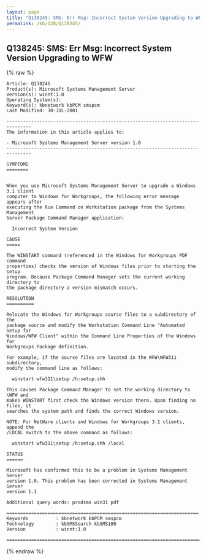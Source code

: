 ```yaml
---
layout: page
title: "Q138245: SMS: Err Msg: Incorrect System Version Upgrading to WFW"
permalink: /kb/138/Q138245/
---
```


## Q138245: SMS: Err Msg: Incorrect System Version Upgrading to WFW

{% raw %}

	Article: Q138245
	Product(s): Microsoft Systems Management Server
	Version(s): winnt:1.0
	Operating System(s): 
	Keyword(s): kbnetwork kbPCM smspcm
	Last Modified: 30-JUL-2001
	
	-------------------------------------------------------------------------------
	The information in this article applies to:
	
	- Microsoft Systems Management Server version 1.0 
	-------------------------------------------------------------------------------
	
	SYMPTOMS
	========
	
	
	When you use Microsoft Systems Management Server to upgrade a Windows 3.1 client
	computer to Windows for Workgroups, the following error message appears after
	executing the Run Command on Workstation package from the Systems Management
	Server Package Command Manager application:
	
	  Incorrect System Version
	
	CAUSE
	=====
	
	The WINSTART command (referenced in the Windows for Workgroups PDF command
	properties) checks the version of Windows files prior to starting the setup
	program. Because Package Command Manager sets the current working directory to
	the package directory a version mismatch occurs.
	
	RESOLUTION
	==========
	
	Relocate the Windows for Workgroups source files to a subdirectory of the
	package source and modify the Workstation Command Line "Automated Setup for
	Windows/WFW Client" within the Command Line Properties of the Windows for
	Workgroups Package definition.
	
	For example, if the source files are located in the WFW\WFW311 subdirectory,
	modify the command line as follows:
	
	  winstart wfw311\setup /h:setup.shh
	
	This causes Package Command Manager to set the working directory to \WFW and
	makes WINSTART first check the Windows version there. Upon finding no files, it
	searches the system path and finds the correct Windows version.
	
	NOTE: For NetWare clients and Windows for Workgroups 3.1 clients, append the
	/LOCAL switch to the above command as follows:
	
	  winstart wfw311\setup /h:setup.shh /local
	
	STATUS
	======
	
	Microsoft has confirmed this to be a problem in Systems Management Server
	version 1.0. This problem has been corrected in Systems Management Server
	version 1.1
	
	Additional query words: prodsms win31 pdf
	
	======================================================================
	Keywords          : kbnetwork kbPCM smspcm 
	Technology        : kbSMSSearch kbSMS100
	Version           : winnt:1.0
	
	=============================================================================
	

{% endraw %}
